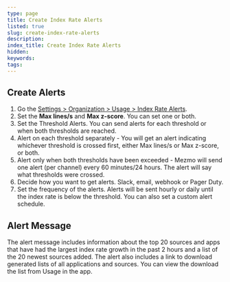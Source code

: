 ```yaml
---
type: page
title: Create Index Rate Alerts
listed: true
slug: create-index-rate-alerts
description: 
index_title: Create Index Rate Alerts
hidden: 
keywords: 
tags: 
---
```



## Create Alerts

1. Go the [Settings &gt; Organization &gt; Usage &gt; Index Rate Alerts](https://app.mezmo.com/manage/index-rate-alerts).
2. Set the **Max lines/s** and **Max z-score**. You can set one or both.
3. Set the Threshold Alerts. You can send alerts for each threshold or when both thresholds are reached.
4. Alert on each threshold separately - You will get an alert indicating whichever threshold is crossed first, either Max lines/s or Max z-score, or both.
5. Alert only when both thresholds have been exceeded - Mezmo will send one alert (per channel) every 60 minutes/24 hours. The alert will say what thresholds were crossed.
6. Decide how you want to get alerts. Slack, email, webhook or Pager Duty.
7. Set the frequency of the alerts. Alerts will be sent hourly or daily until the index rate is below the threshold. You can also set a custom alert schedule.

## Alert Message

The alert message includes information about the top 20 sources and apps that have had the largest index rate growth in the past 2 hours and a list of the 20 newest sources added. The alert also includes a link to download generated lists of all applications and sources. You can view the download the list from Usage in the app.